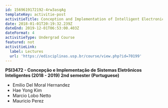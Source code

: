 ```yaml
---
id: 1569619172192-4rw3asqAg
templateKey: activitie-post
activitieTitle: Conception and Implementation of Intelligent Electronic Systems
date: 2018-01-01T20:19:32.239Z
dateEnd: 2019-12-01T06:53:00.403Z
dateFormat: 4
activitieType: Undergrad Course
featured: not
activitieLink:
  label: Lectures
  url: 'https://edisciplinas.usp.br/course/view.php?id=70199'
---
```

**PSI3472 - Concepção e Implementação de Sistemas Eletrônicos Inteligentes (2018 - 2019) 2nd semester (Portuguese)**

* Emilio Del Moral Hernandez
* Hae Yong Kim
* Marcio Lobo Netto
* Mauricio Perez
